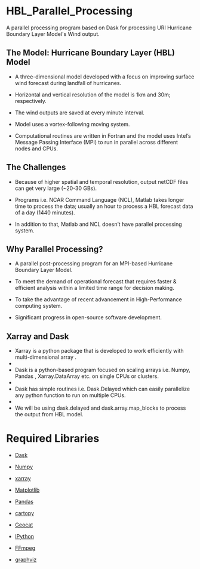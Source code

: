 # HBL_Parallel_Processing
A parallel processing program based on Dask for processing URI Hurricane Boundary Layer Model's Wind output.


## The Model: Hurricane Boundary Layer (HBL) Model

- A three-dimensional model developed with a focus on improving surface wind forecast during landfall of hurricanes.

- Horizontal and vertical resolution of the model is 1km and 30m; respectively.

- The wind outputs are saved at every minute interval.

- Model uses a vortex-following moving system. 

- Computational routines are written in Fortran and the model uses Intel’s Message Passing Interface (MPI) to run in parallel across different nodes and CPUs. 


## The Challenges

- Because of higher spatial and temporal resolution, output netCDF files can get very large (~20-30 GBs).

- Programs i.e. NCAR Command Language (NCL), Matlab takes longer time to process the data; usually an hour to process a HBL forecast data of a day (1440 minutes).

- In addition to that, Matlab and NCL doesn’t have parallel processing system.


## Why Parallel Processing?

- A parallel post-processing program for an MPI-based Hurricane Boundary Layer Model.
 
- To meet the demand of operational forecast that requires faster & efficient analysis within a limited time range for decision making. 

- To take the advantage of recent advancement in High-Performance computing system.
 
- Significant progress in open-source software development. 

## Xarray and Dask

- Xarray is a python package that is developed to work efficiently with multi-dimensional array .
- 
- Dask is a python-based program focused on scaling arrays i.e. Numpy, Pandas , Xarray.DataArray etc. on single CPUs or clusters.
- 
- Dask has simple routines i.e. Dask.Delayed which can easily parallelize any python function to run on multiple CPUs. 
- 
- We will be using dask.delayed and dask.array.map_blocks to process the output from HBL model. 


# Required Libraries

- [Dask](https://dask.org/)

- [Numpy](https://numpy.org/)

- [xarray](http://xarray.pydata.org/en/stable/)

- [Matplotlib](https://matplotlib.org/)

- [Pandas](https://pandas.pydata.org/)

- [cartopy](https://scitools.org.uk/cartopy/docs/latest/)

- [Geocat](https://geocat.ucar.edu/)

- [IPython](https://ipython.org/)

- [FFmpeg](https://github.com/kkroening/ffmpeg-python)

- [graphviz](https://graphviz.org/)
